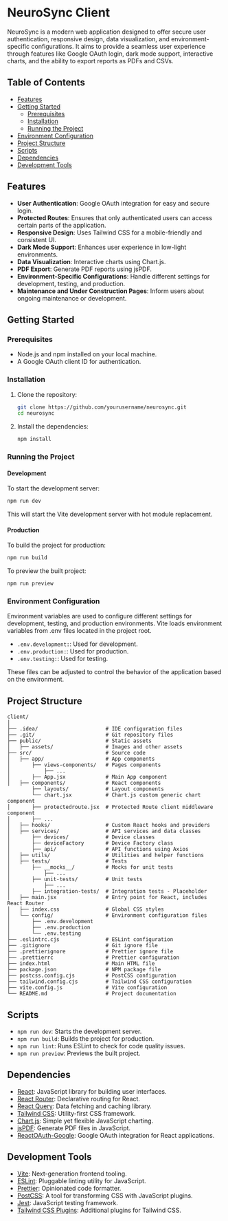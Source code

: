 # NeuroSync Client

NeuroSync is a modern web application designed to offer secure user authentication, responsive design, data visualization, and environment-specific configurations. It aims to provide a seamless user experience through features like Google OAuth login, dark mode support, interactive charts, and the ability to export reports as PDFs and CSVs.

## Table of Contents
- [Features](#features)
- [Getting Started](#getting-started)
    - [Prerequisites](#prerequisites)
    - [Installation](#installation)
    - [Running the Project](#running-the-project)
- [Environment Configuration](#environment-configuration)
- [Project Structure](#project-structure)
- [Scripts](#scripts)
- [Dependencies](#dependencies)
- [Development Tools](#development-tools)

## Features

- **User Authentication**: Google OAuth integration for easy and secure login.
- **Protected Routes**: Ensures that only authenticated users can access certain parts of the application.
- **Responsive Design**: Uses Tailwind CSS for a mobile-friendly and consistent UI.
- **Dark Mode Support**: Enhances user experience in low-light environments.
- **Data Visualization**: Interactive charts using Chart.js.
- **PDF Export**: Generate PDF reports using jsPDF.
- **Environment-Specific Configurations**: Handle different settings for development, testing, and production.
- **Maintenance and Under Construction Pages**: Inform users about ongoing maintenance or development.

## Getting Started

### Prerequisites

- Node.js and npm installed on your local machine.
- A Google OAuth client ID for authentication.

### Installation

1. Clone the repository:
    ```sh
    git clone https://github.com/yourusername/neurosync.git
    cd neurosync
    ```

2. Install the dependencies:
    ```sh
    npm install
    ```

### Running the Project

#### Development

To start the development server:
```sh
npm run dev
```
This will start the Vite development server with hot module replacement.

#### Production
To build the project for production:
```sh
npm run build
```
To preview the built project:
```sh
npm run preview
```

### Environment Configuration

Environment variables are used to configure different settings for development, testing, and production environments.
Vite loads environment variables from .env files located in the project root.

* `.env.development:`: Used for development.
* `.env.production:`: Used for production.
* `.env.testing:`: Used for testing.

These files can be adjusted to control the behavior of the application based on the environment.

## Project Structure
```
client/
│
├── .idea/                      # IDE configuration files
├── .git/                       # Git repository files
├── public/                     # Static assets
│   ├── assets/                 # Images and other assets
├── src/                        # Source code
│   ├── app/                    # App components
│       ├── views-components/   # Pages components
│           ├── ...
│       ├── App.jsx             # Main App component
│   ├── components/             # React components
        ├── layouts/            # Layout components
        └── chart.jsx           # Chart.js custom generic chart component
│       ├── protectedroute.jsx  # Protected Route client middleware component
│       ├── ...
│   ├── hooks/                  # Custom React hooks and providers
│   ├── services/               # API services and data classes
│       ├── devices/            # Device classes
│       ├── deviceFactory       # Device Factory class
│       ├── api/                # API functions using Axios
│   ├── utils/                  # Utilities and helper functions
│   ├── tests/                  # Tests
│       ├── __mocks__/          # Mocks for unit tests
│           ├── ...
│       ├── unit-tests/         # Unit tests
│           ├── ...
│       ├── integration-tests/  # Integration tests - Placeholder
│   ├── main.jsx                # Entry point for React, includes React Router
│   ├── index.css               # Global CSS styles
│   └── config/                 # Environment configuration files
│       ├── .env.development
│       ├── .env.production
│       └── .env.testing
├── .eslintrc.cjs               # ESLint configuration
├── .gitignore                  # Git ignore file
├── .prettierignore             # Prettier ignore file
├── .prettierrc                 # Prettier configuration
├── index.html                  # Main HTML file
├── package.json                # NPM package file
├── postcss.config.cjs          # PostCSS configuration
├── tailwind.config.cjs         # Tailwind CSS configuration
├── vite.config.js              # Vite configuration
└── README.md                   # Project documentation
```

## Scripts
* `npm run dev`: Starts the development server.
* `npm run build`: Builds the project for production.
* `npm run lint`: Runs ESLint to check for code quality issues.
* `npm run preview`: Previews the built project.

## Dependencies
- [React](https://reactjs.org/): JavaScript library for building user interfaces.
- [React Router](https://reactrouter.com/): Declarative routing for React.
- [React Query](https://react-query.tanstack.com/): Data fetching and caching library.
- [Tailwind CSS](https://tailwindcss.com/): Utility-first CSS framework.
- [Chart.js](https://www.chartjs.org/): Simple yet flexible JavaScript charting.
- [jsPDF](https://github.com/parallax/jsPDF): Generate PDF files in JavaScript.
- [ReactOAuth-Google](https://github.com/MomenSherif/react-oauth): Google OAuth integration for React applications.

## Development Tools
- [Vite](https://vitejs.dev/): Next-generation frontend tooling.
- [ESLint](https://eslint.org/): Pluggable linting utility for JavaScript.
- [Prettier](https://prettier.io/): Opinionated code formatter.
- [PostCSS](https://postcss.org/): A tool for transforming CSS with JavaScript plugins.
- [Jest](https://jestjs.io/): JavaScript testing framework.
- [Tailwind CSS Plugins](): Additional plugins for Tailwind CSS.
